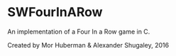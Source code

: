 # SWFourInARow
An implementation of a Four In a Row game in C. 




Created by Mor Huberman & Alexander Shugaley, 2016

